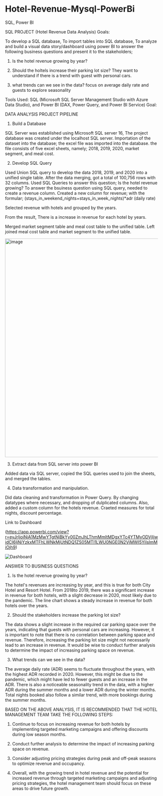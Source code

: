 # Hotel-Revenue-Mysql-PowerBi

SQL, Power BI

SQL PROJECT (Hotel Revenue Data Analysis)
Goals:

To develop a SQL database,
To import tables into SQL database,
To analyze and build a visual data story/dashboard using power BI to answer the following business questions and present it to the stakeholders;
1. Is the hotel revenue growing by year?

2. Should the holtels increase their parking lot size? They want to understand if there is a trend with guest with personal cars.

3. what trends can we see in the data? focus on average daily rate and guests to explore seasonality


Tools Used: SQL (Microsoft SQL Server Management Studio with Azure Data Studio), and Power BI (DAX, Power Query, and Power BI Service) Goal:


DATA ANALYSIS PROJECT PIPELINE
1. Build a Database

SQL Server was established using Microsoft SQL server 16, The project database was created under the localhost SQL server. Importation of the dataset into the database; the excel file was imported into the database. the file consists of five excel sheets, namely; 2018, 2019, 2020, market segment, and meal cost.

2. Develop SQL Query

Used Union SQL query to develop the data 2018, 2019, and 2020 into a unified single table. After the data merging, got a total of 100,756 rows with 32 columns. Used SQL Queries to answer this question; Is the hotel revenue growing? To answer the bsuiness question using SQL query, needed to create a revenue column. Created a new column for revenue; with the formular; (stays_in_weekend_nights+stays_in_week_nights)*adr (daily rate)

Selected revenue with hotels and grouped by the years.

From the result, There is a increase in revenue for each hotel by years.

Merged market segment table and meal cost table to the unified table. Left joined meal cost table and market segment to the unified table.


<img width="720" alt="image" src="https://github.com/BenDatta/Hotel-Revenue-Mysql-PowerBi/assets/135694513/8eced08b-d446-4ace-a4d0-a5eaa2678460">


3. Extract data from SQL server into power BI

Added data via SQL server, copied the SQL queries used to join the sheets, and merged the tables.

4. Data transformation and manipulation.

Did data cleaning and transformation in Power Query. By changing datatypes where necessary, and dropping of dulplicated columns. Also, added a custom column for the hotels revenue. Craeted measures for total nights, discount percentage.

Link to Dashboard

(https://app.powerbi.com/view?r=eyJrIjoiNjA1MzMwYTgtNjBkYy00ZmJhLThmMmItMDgxYTc4YTMyODVjIiwidCI6IjNiYzkxMTFhLWNkMjUtNDQ1ZS05MTI1LWU0NGE0N2VjMWI5YiIsImMiOjh9)




<img width="" alt="Dashboard" src="https://github.com/BenDatta/Hotel-Revenue-Mysql-PowerBi/assets/135694513/7ffadce5-5630-4f5f-9b8c-8f5d7c1388ec">




ANSWER TO BUSINESS QUESTIONS

1. Is the hotel revenue growing by year?

The hotel's revenues are increasing by year, and this is true for both City Hotel and Resort Hotel. From 2018to 2019, there was a significant increase in revenue for both hotels, with a slight decrease in 2020, most likely due to the pandemic. The line chart shows a steady increase in revenue for both hotels over the years.

2. Should the stakeholders increase the parking lot size?

The data shows a slight increase in the required car parking space over the years, indicating that guests with personal cars are increasing. However, it is important to note that there is no correlation between parking space and revenue. Therefore, increasing the parking lot size might not necessarily lead to an increase in revenue. It would be wise to conduct further analysis to determine the impact of increasing parking space on revenue.

3. What trends can we see in the data?

The average daily rate (ADR) seems to fluctuate throughout the years, with the highest ADR recorded in 2020. However, this might be due to the pandemic, which might have led to fewer guests and an increase in the ADR. There is also a noticeable seasonality trend in the data, with a higher ADR during the summer months and a lower ADR during the winter months. Total nights booked also follow a similar trend, with more bookings during the summer months.

BASED ON THE ABOVE ANALYSIS, IT IS RECOMMENDED THAT THE HOTEL MANAGEMENT TEAM TAKE THE FOLLOWING STEPS:


1. Continue to focus on increasing revenue for both hotels by implementing targeted marketing campaigns and offering discounts during low season months.

2. Conduct further analysis to determine the impact of increasing parking space on revenue.

3. Consider adjusting pricing strategies during peak and off-peak seasons to optimize revenue and occupancy.

4. Overall, with the growing trend in hotel revenue and the potential for increased revenue through targeted marketing campaigns and adjusting pricing strategies, the hotel management team should focus on these areas to drive future growth.







